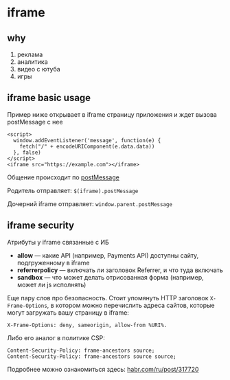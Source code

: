 # iframe

## why

1. реклама
2. аналитика
3. видео с ютуба
4. игры

## iframe basic usage

Пример ниже открывает в iframe страницу приложения и ждет вызова postMessage с нее

```markup
<script>
  window.addEventListener('message', function(e) {
    fetch("/" + encodeURIComponent(e.data.data))
  }, false)
</script>
<iframe src="https://example.com"></iframe>
```

Общение происходит по [postMessage](https://developer.mozilla.org/ru/docs/Web/API/Window/postMessage)&#x20;

Родитель отправляет: `$(iframe).postMessage`&#x20;

Дочерний iframe отправляет: `window.parent.postMessage`

## iframe security

Атрибуты у iframe связанные с ИБ

* **allow** — какие API (например, Payments API) доступны сайту, подгруженному в iframe
* **referrerpolicy** — включать ли заголовок Referrer, и что туда включать
* **sandbox** — что может делать отрисованная форма (например, может ли js исполнять)

Еще пару слов про безопасность. Стоит упомянуть HTTP заголовок `X-Frame-Options`, в котором можно перечислить адреса сайтов, которые могут загружать вашу страницу в iframe:

```
X-Frame-Options: deny, sameorigin, allow-from %URI%.
```

Либо его аналог в политике CSP:

```
Content-Security-Policy: frame-ancestors source;
Content-Security-Policy: frame-ancestors source source;
```

Подробнее можно ознакомиться здесь: [habr.com/ru/post/317720](https://habr.com/ru/post/317720/)
